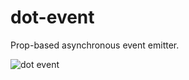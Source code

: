 # dot-event

Prop-based asynchronous event emitter.

![dot event](http://4.bp.blogspot.com/-TsHKoVDDjxc/Usr_U3yAhfI/AAAAAAAAEwA/DU1yiUgS1I0/s1600/11_Deadliest_Supernovas_EVER__hd720%25281%2529.gif)
